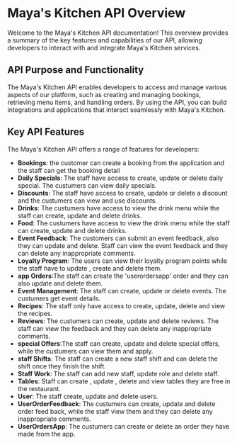 # Maya's Kitchen API Overview

Welcome to the Maya's Kitchen API documentation! This overview provides a summary of the key features and capabilities of our API, allowing developers to interact with and integrate Maya's Kitchen services.

## API Purpose and Functionality

The Maya's Kitchen API enables developers to access and manage various aspects of our platform, such as creating and managing bookings, retrieving menu items, and handling orders. By using the API, you can build integrations and applications that interact seamlessly with Maya's Kitchen.

## Key API Features

The Maya's Kitchen API offers a range of features for developers:

- **Bookings**: the customer can create a booking from the application and the staff can get the booking detail
- **Daily Specials**: The staff have access to create, update or delete daily special. The custumers can view daily specials.
- **Discounts**: The staff have access to create, update or delete a discount and the custumers can view and use discounts.
- **Drinks**: The custumers have access to view the drink menu while the staff can create, update and delete drinks.
- **Food**: The custumers have access to view the drink menu while the staff can create, update and delete drinks.
- **Event Feedback**: The customers can submit an event feedback, also they can update and delete. Staff can view the event feedback and they can delete any inappropriate comments.
- **Loyalty Program**: The users can view their loyalty program points while the staff have to update , create and delete them.
- **app Orders**:The staff can create the 'userordersapp' order and they can also update and delete them.
- **Event Management**: The staff can create, update or delete events. The custumers get event details.
- **Recipes**: The staff only have access to create, update, delete and view the recipes.
- **Reviews**: The custumers can create, update and delete reviews. The staff can view the feedback and they can delete any inappropriate comments.
- **special Offers**:The staff can create, update and delete special offers, while the custumers can view them and apply.
- **staff Shifts**: The staff can create a new staff shift and can delete the shift once they finish the shift.
- **Staff Work**: The staff can add new staff, update role and delete staff.
- **Tables**: Staff can create , update , delete and view tables they are free in the restaurant.
- **User**: The staff create, update and delete users.
- **UserOrderFeedback**: The custumers can create, update and delete order feed back, while the staff view them and they can delete any inappropriate comments.
- **UserOrdersApp**: The custumers can create or delete an order they have made from the app.





